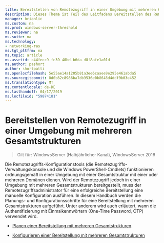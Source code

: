 ```yaml
---
title: Bereitstellen von Remotezugriff in einer Umgebung mit mehreren Gesamtstrukturen
description: Dieses Thema ist Teil des Leitfadens Bereitstellen des Remotezugriffs in einer Umgebung mit mehreren Gesamtstrukturen in Windows Server 2016.
manager: brianlic
ms.custom: na
ms.prod: windows-server-threshold
ms.reviewer: na
ms.suite: na
ms.technology:
- networking-ras
ms.tgt_pltfrm: na
ms.topic: article
ms.assetid: c44fecc9-fe39-40bd-b6da-d8f8afe1a01d
ms.author: pashort
author: shortpatti
ms.openlocfilehash: 5e55ae14a1205b81a3ee6caaee9e295e461abda5
ms.sourcegitcommit: 0d0b32c8986ba7db9536e0b8648d4ddf9b03e452
ms.translationtype: MT
ms.contentlocale: de-DE
ms.lasthandoff: 04/17/2019
ms.locfileid: "59874181"
---
```

# <a name="deploy-remote-access-in-a-multi-forest-environment"></a>Bereitstellen von Remotezugriff in einer Umgebung mit mehreren Gesamtstrukturen

>Gilt für: WindowsServer (Halbjährlicher Kanal), WindowsServer 2016

Die Remotezugriffs-Konfigurationstools (die Remotezugriffs-Verwaltungskonsole und die Windows PowerShell-Cmdlets) funktionieren ordnungsgemäß in einer Umgebung mit einer Gesamtstruktur mit einer oder mehreren Domänen dienen. Wird der Remotezugriff jedoch in einer Umgebung mit mehreren Gesamtstrukturen bereitgestellt, muss der Remotezugriffsadministrator für eine erfolgreiche Bereitstellung eine manuelle Konfiguration ausführen. In diesem Handbuch werden die Planungs- und Konfigurationsschritte für eine Bereitstellung mit mehreren Gesamtstrukturen aufgeführt. Unter anderem wird auch erläutert, wann die Authentifizierung mit Einmalkennwörtern (One-Time Password, OTP) verwendet wird.  
  
-   [Planen einer Bereitstellung mit mehreren Gesamtstrukturen](Plan-a-Multi-Forest-Deployment.md)  
  
-   [Konfigurieren einer Bereitstellung mit mehreren Gesamtstrukturen](Configure-a-Multi-Forest-Deployment.md)  
  


